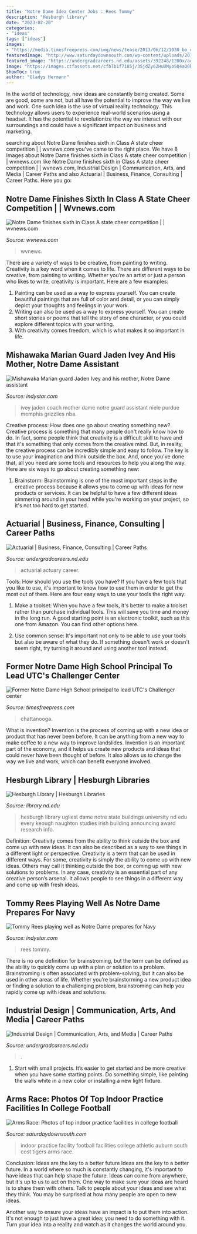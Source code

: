 ```yaml
---
title: "Notre Dame Idea Center Jobs : Rees Tommy"
description: "Hesburgh library"
date: "2023-02-20"
categories:
- "ideas"
tags: ["ideas"]
images:
- "https://media.timesfreepress.com/img/news/tease/2013/06/12/1030_bo_color_mug_reader_t618-1_t1070_hdc4e8822c899ff57c47c416202883037f589c3ee.JPG"
featuredImage: "http://www.saturdaydownsouth.com/wp-content/uploads/2013/08/indoor-practice-facility-fifty-yard1.jpg"
featured_image: "https://undergradcareers.nd.edu/assets/392248/1200x/actuary.jpg"
image: "https://images.ctfassets.net/cfblb1f7i85j/35jdZy62HuUMyoSQ4aQ0ku/c95cb1d1a75acb860cd7a2723aa394a7/Hesburgh.jpg"
ShowToc: true
author: "Gladys Hermann"
---
```



In the world of technology, new ideas are constantly being created. Some are good, some are not, but all have the potential to improve the way we live and work. One such idea is the use of virtual reality technology. This technology allows users to experience real-world scenarios using a headset. It has the potential to revolutionize the way we interact with our surroundings and could have a significant impact on business and marketing.

	

		
searching about Notre Dame finishes sixth in Class A state cheer competition | | wvnews.com you've came to the right place. We have 8 Images about Notre Dame finishes sixth in Class A state cheer competition | | wvnews.com like Notre Dame finishes sixth in Class A state cheer competition | | wvnews.com, Industrial Design | Communication, Arts, and Media | Career Paths and also Actuarial | Business, Finance, Consulting | Career Paths. Here you go:
		
    
## Notre Dame Finishes Sixth In Class A State Cheer Competition | | Wvnews.com

<img loading=lazy src="https://bloximages.chicago2.vip.townnews.com/wvnews.com/content/tncms/assets/v3/editorial/7/eb/7eb09e02-7b49-51d6-8287-f95701e2b3ff/5c0c9921cf57d.image.jpg" onerror="this.onerror=null;this.src='https://tse1.mm.bing.net/th?id=OIP.boBDUwV_c6N85dWvPHYSkgHaKQ&amp;pid=15.1';" alt="Notre Dame finishes sixth in Class A state cheer competition | | wvnews.com">

_Source: wvnews.com_

>wvnews. 

	

There are a variety of ways to be creative, from painting to writing.
Creativity is a key word when it comes to life. There are different ways to be creative, from painting to writing. Whether you’re an artist or just a person who likes to write, creativity is important. Here are a few examples: 
1. Painting can be used as a way to express yourself. You can create beautiful paintings that are full of color and detail, or you can simply depict your thoughts and feelings in your work. 
2. Writing can also be used as a way to express yourself. You can create short stories or poems that tell the story of one character, or you could explore different topics with your writing. 
3. With creativity comes freedom, which is what makes it so important in life.

    
## Mishawaka Marian Guard Jaden Ivey And His Mother, Notre Dame Assistant

<img loading=lazy src="https://media.gannett-cdn.com/28911775001/28911775001_6003555002001_6003553286001-vs.jpg?pubId=28911775001&amp;width=NaN&amp;height=NaN&amp;format=pjpg&amp;auto=webp" onerror="this.onerror=null;this.src='https://tse2.mm.bing.net/th?id=OIP.mdPSTjSPlV5u0d-MNX9HPgHaEL&amp;pid=15.1';" alt="Mishawaka Marian guard Jaden Ivey and his mother, Notre Dame assistant">

_Source: indystar.com_

>ivey jaden coach mother dame notre guard assistant niele purdue memphis grizzlies nba. 

	

Creative process: How does one go about creating something new?
Creative process is something that many people don't really know how to do. In fact, some people think that creativity is a difficult skill to have and that it's something that only comes from the creative mind. But, in reality, the creative process can be incredibly simple and easy to follow. The key is to use your imagination and think outside the box. And, once you've done that, all you need are some tools and resources to help you along the way. Here are six ways to go about creating something new: 
1) Brainstorm: Brainstorming is one of the most important steps in the creative process because it allows you to come up with ideas for new products or services. It can be helpful to have a few different ideas simmering around in your head while you're working on your project, so it's not too hard to get started.

    
## Actuarial | Business, Finance, Consulting | Career Paths

<img loading=lazy src="https://undergradcareers.nd.edu/assets/392248/1200x/actuary.jpg" onerror="this.onerror=null;this.src='https://tse1.mm.bing.net/th?id=OIP.Zm_TDl4tq6Fb1RXMbDxihgHaEF&amp;pid=15.1';" alt="Actuarial | Business, Finance, Consulting | Career Paths">

_Source: undergradcareers.nd.edu_

>actuarial actuary career. 

	

Tools: How should you use the tools you have?
If you have a few tools that you like to use, it's important to know how to use them in order to get the most out of them. Here are four easy ways to use your tools the right way:
1) Make a toolset: When you have a few tools, it's better to make a toolset rather than purchase individual tools. This will save you time and money in the long run. A good starting point is an electronic toolkit, such as this one from Amazon. You can find other options here.

2) Use common sense: It's important not only to be able to use your tools but also be aware of what they do. If something doesn't work or doesn't seem right, try turning it around and using another tool instead.

    
## Former Notre Dame High School Principal To Lead UTC&#039;s Challenger Center

<img loading=lazy src="https://media.timesfreepress.com/img/news/tease/2013/06/12/1030_bo_color_mug_reader_t618-1_t1070_hdc4e8822c899ff57c47c416202883037f589c3ee.JPG" onerror="this.onerror=null;this.src='https://tse4.mm.bing.net/th?id=OIP.A0DJCPj-zF04CgIIQcVsrwHaGC&amp;pid=15.1';" alt="Former Notre Dame High School principal to lead UTC&#039;s Challenger center">

_Source: timesfreepress.com_

>chattanooga. 

	

What is invention?
Invention is the process of coming up with a new idea or product that has never been before. It can be anything from a new way to make coffee to a new way to improve landslides. 
Invention is an important part of the economy, and it helps us create new products and ideas that could never have been thought of before. It also allows us to change the way we live and work, which can benefit everyone involved.

    
## Hesburgh Library | Hesburgh Libraries

<img loading=lazy src="https://images.ctfassets.net/cfblb1f7i85j/35jdZy62HuUMyoSQ4aQ0ku/c95cb1d1a75acb860cd7a2723aa394a7/Hesburgh.jpg" onerror="this.onerror=null;this.src='https://tse4.mm.bing.net/th?id=OIP.MTXp3akmKRiDpPco5FZthQHaEK&amp;pid=15.1';" alt="Hesburgh Library | Hesburgh Libraries">

_Source: library.nd.edu_

>hesburgh library ugliest dame notre state buildings university nd edu every keough naughton studies irish building announcing award research info. 

	

Definition: Creativity comes from the ability to think outside the box and come up with new ideas. It can also be described as a way to see things in a different light or perspective.
Creativity is a term that can be used in different ways. For some, creativity is simply the ability to come up with new ideas. Others may call it thinking outside the box, or coming up with new solutions to problems. In any case, creativity is an essential part of any creative person’s arsenal. It allows people to see things in a different way and come up with fresh ideas.

    
## Tommy Rees Playing Well As Notre Dame Prepares For Navy

<img loading=lazy src="https://www.gannett-cdn.com/-mm-/c72356212fa57a5cb54c140cde4db800fc98a9a9/c=0-40-800-492/local/-/media/Indianapolis/NG/2013/11/01/2013332902638-notredameairforcefootballnyotkweb056306.jpg20131027.jpg?width=3200&amp;height=1680&amp;fit=crop" onerror="this.onerror=null;this.src='https://tse4.mm.bing.net/th?id=OIP.dcBT4zttlmZ6izR9vB67AAHaD4&amp;pid=15.1';" alt="Tommy Rees playing well as Notre Dame prepares for Navy">

_Source: indystar.com_

>rees tommy. 

	

There is no one definition for brainstroming, but the term can be defined as the ability to quickly come up with a plan or solution to a problem. Brainstroming is often associated with problem-solving, but it can also be used in other areas of life. Whether you’re brainstorming a new product idea or finding a solution to a challenging problem, brainstroming can help you rapidly come up with ideas and solutions.

    
## Industrial Design | Communication, Arts, And Media | Career Paths

<img loading=lazy src="https://undergradcareers.nd.edu/assets/392216/1200x/industrialdesign_3.jpg" onerror="this.onerror=null;this.src='https://tse3.mm.bing.net/th?id=OIP.58zV3V_W4hr9tQPW1_ZWvAHaEF&amp;pid=15.1';" alt="Industrial Design | Communication, Arts, and Media | Career Paths">

_Source: undergradcareers.nd.edu_

>. 

	

1. Start with small projects. It’s easier to get started and be more creative when you have some starting points. Do something simple, like painting the walls white in a new color or installing a new light fixture. 

    
## Arms Race: Photos Of Top Indoor Practice Facilities In College Football

<img loading=lazy src="http://www.saturdaydownsouth.com/wp-content/uploads/2013/08/indoor-practice-facility-fifty-yard1.jpg" onerror="this.onerror=null;this.src='https://tse2.mm.bing.net/th?id=OIP.LYvDRcVG7ukYqKy4IcjP6gHaEN&amp;pid=15.1';" alt="Arms Race: Photos of top indoor practice facilities in college football">

_Source: saturdaydownsouth.com_

>indoor practice facility football facilities college athletic auburn south cost tigers arms race. 

	

Conclusion: Ideas are the key to a better future
Ideas are the key to a better future. In a world where so much is constantly changing, it's important to have ideas that can help shape the future. Ideas can come from anywhere, but it's up to us to act on them.
One way to make sure your ideas are heard is to share them with others. Talk to people about your ideas and see what they think. You may be surprised at how many people are open to new ideas.

Another way to ensure your ideas have an impact is to put them into action. It's not enough to just have a great idea; you need to do something with it. Turn your idea into a reality and watch as it changes the world around you.

